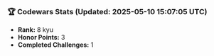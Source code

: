 ### 🏆 Codewars Stats (Updated: 2025-05-10 15:07:05 UTC)

- **Rank:** 8 kyu
- **Honor Points:** 3
- **Completed Challenges:** 1
